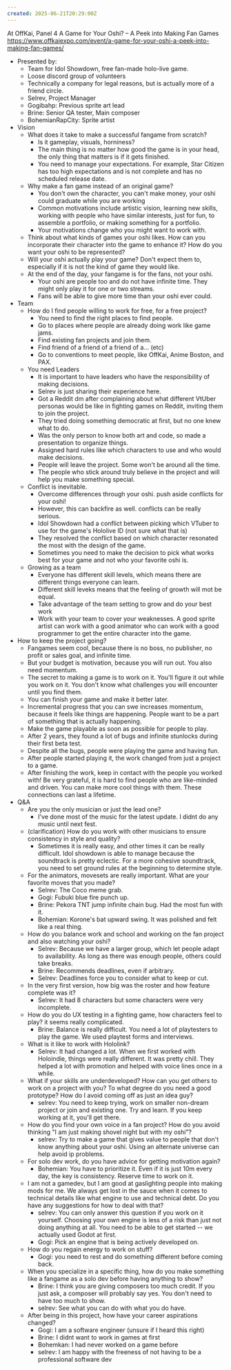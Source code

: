 ```yaml
---
created: 2025-06-21T20:29:00Z
---
```


At OffKai, Panel 4
A Game for Your Oshi? – A Peek into Making Fan Games
https://www.offkaiexpo.com/event/a-game-for-your-oshi-a-peek-into-making-fan-games/

- Presented by:
	- Team for Idol Showdown, free fan-made holo-live game.
	- Loose discord group of volunteers
	- Technically a company for legal reasons, but is actually more of a friend circle.
	- Selrev, Project Manager
	- Gogibahp: Previous sprite art lead
	- Brine: Senior QA tester, Main composer
	- BohemianRapCity: Sprite artist
- Vision
	- What does it take to make a successful fangame from scratch?
		- Is it gameplay, visuals, horniness?
		- The main thing is no matter how good the game is in your head, the only thing that matters is if it gets finished.
		- You need to manage your expectations. For example, Star Citizen has too high expectations and is not complete and has no scheduled release date.
	- Why make a fan game instead of an original game?
		- You don't own the character, you can't make money, your oshi could graduate while you are working
		- Common motivations include artistic vision, learning new skills, working with people who have similar interests, just for fun, to assemble a portfolio, or making something for a portfolio.
		- Your motivations change who you might want to work with.
	- Think about what kinds of games your oshi likes. How can you incorporate their character into the game to enhance it? How do you want your oshi to be represented?
	- Will your oshi actually play your game? Don't expect them to, especially if it is not the kind of game they would like.
	- At the end of the day, your fangame is for the fans, not your oshi.
		- Your oshi are people too and do not have infinite time. They might only play it for one or two streams.
		- Fans will be able to give more time than your oshi ever could.
- Team
	- How do I find people willing to work for free, for a free project?
		- You need to find the right places to find people.
		- Go to places where people are already doing work like game jams.
		- Find existing fan projects and join them.
		- Find friend of a friend of a friend of a... (etc)
		- Go to conventions to meet people, like OffKai, Anime Boston, and PAX.
	- You need Leaders
		- It is important to have leaders who have the responsibility of making decisions.
		- Selrev is just sharing their experience here.
		- Got a Reddit dm after complaining about what different VtUber personas would be like in fighting games on Reddit, inviting them to join the project.
		- They tried doing something democratic at first, but no one knew what to do.
		- Was the only person to know both art and code, so made a presentation to organize things.
		- Assigned hard rules like which characters to use and who would make decisions.
		- People will leave the project. Some won't be around all the time.
		- The people who stick around truly believe in the project and will help you make something special.
	- Conflict is inevitable.
		- Overcome differences through your oshi. push aside conflicts for your oshi!
		- However, this can backfire as well. conflicts can be really serious.
		- Idol Showdown had a conflict between picking which VTuber to use for the game's Hololive ID (not sure what that is)
		- They resolved the conflict based on which character resonated the most with the design of the game.
		- Sometimes you need to make the decision to pick what works best for your game and not who your favorite oshi is.
	- Growing as a team
		- Everyone has different skill levels, which means there are different things everyone can learn.
		- Different skill leveks means that the feeling of growth will mot be equal.
		- Take advantage of the team setting to grow and do your best work
		- Work with your team to cover your weaknesses. A good sprite artist can work with a good animator who can work with a good programmer to get the entire character into the game.
- How to keep the project going?
	- Fangames seem cool, because there is no boss, no publisher, no profit or sales goal, and infinite time.
	- But your budget is motivation, because you will run out. You also need momentum.
	- The secret to making a game is to work on it. You'll figure it out while you work on it. You don't know what challenges you will encounter until you find them.
	- You can finish your game and make it better later.
	- Incremental progress that you can swe increases momentum, because it feels like things are happening. People want to be a part of something that is actually happening.
	- Make the game playable as soon as possible for people to play.
	- After 2 years, they found a lot of bugs and infinite stunlocks during their first beta test.
	- Despite all the bugs, people were playing the game and having fun.
	- After people started playing it, the work changed from just a project to a game.
	- After finishing the work, keep in contact with the people you worked with! Be very grateful, it is hard to find people who are like-minded and driven. You can make more cool things with them. These connections can last a lifetime.
- Q&A
	- Are you the only musician or just the lead one?
		- I've done most of the music for the latest update. I didnt do any music until next fest.
	- (clarification) How do you work with other musicians to ensure consistency in style and quality?
		- Sometimes it is really easy, and other times it can be really difficult. Idol showdown is able to manage because the soundtrack is pretty eclectic. For a more cohesive soundtrack, you need to set ground rules at the beginning to determine style.
	- For the animators, movesets are really important. What are your favorite moves that you made?
		- Selrev: The Coco meme grab. 
		- Gogi: Fubuki blue fire punch up.
		- Brine: Pekora TNT jump infinite chain bug. Had the most fun with it.
		- Bohemian: Korone's bat upward swing. It was polished and felt like a real thing.
	- How do you balance work and school and working on the fan project and also watching your oshi?
		- Selrev: Because we have a larger group, which let people adapt to availability. As long as there was enough people, others could take breaks.
		- Brine: Recommends deadlines, even if arbitrary.
		- Selrev: Deadlines force you to consider what to keep or cut.
	- In the very first version, how big was the roster and how feature complete was it?
		- Selrev: It had 8 characters but some characters were very incomplete.
	- How do you do UX testing in a fighting game, how characters feel to play? it seems really complicated.
		- Brine: Balance is really difficult. You need a lot of playtesters to play the game. We used playtest forms and interviews.
	- What is it like to work with Hololink?
		- Selrev: It had changed a lot. When we first worked with Holoindie, things were really different. It was pretty chill. They helped a lot with promotion and helped with voice lines once in a while.
	- What if your skills are underdeveloped? How can you get others to work on a project with you? To what degree do you need a good prototype? How do I avoid coming off as just an idea guy?
		- selrev: You need to keep trying, work on smaller non-dream project or join and existing one. Try and learn. If you keep working at it, you'll get there.
	- How do you find your own voice in a fan project? How do you avoid thinking "I am just making shovel night but with my oshi"?
		- selrev: Try to make a game that gives value to people that don't know anything about your oshi. Using an alternate universe can help avoid ip problems.
	- For solo dev work, do you have advice for getting motivation again?
		- Bohemian: You have to prioritize it. Even if it is just 10m every day, the key is consistency. Reserve time to work on it.
	- I am not a gamedev, but I am good at gaslighting people into making mods for me. We always get lost in the sauce when it comes to technical details like what engine to use and technical debt. Do you have any suggestions for how to deal with that?
		- selrev: You can only answer this question if you work on it yourself. Choosing your own engine is less of a risk than just not doing anything at all. You need to be able to get started -- we actually used Godot at first.
		- Gogi: Pick an engine that is being actively developed on.
	- How do you regain energy to work on stuff?
		- Gogi: you need to rest and do something different before coming back.
	- When you specialize in a specific thing, how do you make something like a fangame as a solo dev before having anything to show?
		- Brine: I think you are giving composers too much credit. If you just ask, a composer will probably say yes. You don't need to have too much to show.
		- selrev: See what you can do with what you do have. 
	- After being in this project, how have your career aspirations changed?
		- Gogi: I am a software engineer (unsure if I heard this right)
		- Brine: I didnt want to work in games at first
		- Bohemkan: I had never worked on a game before
		- selrev: I am happy with the freeness of not having to be a professional software dev
